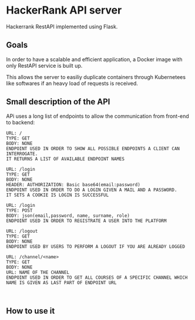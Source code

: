 

# HackerRank API server
Hackerrank RestAPI implemented using Flask.

## Goals
In order to have a scalable and efficient application, a Docker image with only RestAPI service is built up.

This allows the server to easiliy duplicate containers through Kubernetees like softwares if an heavy load of requests is received.


## Small description of the API
APi uses a long list of endpoints to allow the communication from front-end to backend:

```
URL: /
TYPE: GET
BODY: NONE
ENDPOINT USED IN ORDER TO SHOW ALL POSSIBLE ENDPOINTS A CLIENT CAN INTERROGATE.
IT RETURNS A LIST OF AVAILABLE ENDPOINT NAMES
```
```
URL: /login
TYPE: GET
BODY: NONE
HEADER: AUTHORIZATION: Basic base64(email:password)
ENDPOINT USED IN ORDER TO DO A LOGIN GIVEN A MAIL AND A PASSWORD.
IT SETS A COOKIE IS LOGIN IS SUCCESSFUL
```
```
URL: /login
TYPE: POST
BODY: json(email,password, name, surname, role)
ENDPOINT USED IN ORDER TO REGISTRATE A USER INTO THE PLATFORM
```
```
URL: /logout
TYPE: GET
BODY: NONE
ENDPOINT USED BY USERS TO PERFORM A LOGOUT IF YOU ARE ALREADY LOGGED
```
```
URL: /channel/<name>
TYPE: GET
BODY: NONE
URL: NAME OF THE CHANNEL
ENDPOINT USED IN ORDER TO GET ALL COURSES OF A SPECIFIC CHANNEL WHICH NAME IS GIVEN AS LAST PART OF ENDPOINT URL
```

```


```

## How to use it


